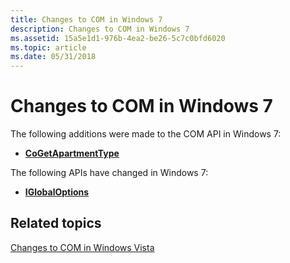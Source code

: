 ```yaml
---
title: Changes to COM in Windows 7
description: Changes to COM in Windows 7
ms.assetid: 15a5e1d1-976b-4ea2-be26-5c7c0bfd6020
ms.topic: article
ms.date: 05/31/2018
---
```


# Changes to COM in Windows 7

The following additions were made to the COM API in Windows 7:

-   [**CoGetApartmentType**](/windows/desktop/api/combaseapi/nf-combaseapi-cogetapartmenttype)

The following APIs have changed in Windows 7:

-   [**IGlobalOptions**](https://msdn.microsoft.com/en-us/library/Aa344211(v=VS.85).aspx)

## Related topics

<dl> <dt>

[Changes to COM in Windows Vista](changes-to-com-in-windows-vista.md)
</dt> </dl>

 

 




